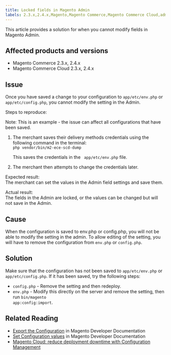 ```yaml
---
title: Locked fields in Magento Admin
labels: 2.3.x,2.4.x,Magento,Magento Commerce,Magento Commerce Cloud,admin,admin login,configuration,ece-tools,fields,lock,troubleshooting
---
```


This article provides a solution for when you cannot modify fields in Magento Admin.  

## Affected products and versions

* Magento Commerce 2.3.x, 2.4.x 
* Magento Commerce Cloud 2.3.x, 2.4.x 

## Issue

Once you have saved a change to your configuration to `` app/etc/env.php `` or `` app/etc/config.php ``, you cannot modify the setting in the Admin. 

Steps to reproduce:  
  
Note: This is an example - the issue can affect all configurations that have been saved.

1. The merchant saves their delivery methods credentials using the following command in the terminal:  
    `` php vendor/bin/m2-ece-scd-dump ``  
      
    This saves the credentials in the ``  app/etc/env.php `` file.  
      
    
1. The merchant then attempts to change the credentials later.

Expected result:  
The merchant can set the values in the Admin field settings and save them.

Actual result:  
The fields in the Admin are locked, or the values can be changed but will not save in the Admin.

## Cause

When the configuration is saved to env.php or config.php, you will not be able to modify the setting in the admin. To allow editing of the setting, you will have to remove the configuration from `` env.php `` or `` config.php ``.

## Solution

Make sure that the configuration has not been saved to `` app/etc/env.php `` or `` app/etc/config.php ``. If it has been saved, try the following steps:

* `` config.php `` - Remove the setting and then redeploy.
* `` env.php `` - Modify this directly on the server and remove the setting, then run <code class="c-mrkdwn__code" data-stringify-type="code">bin/magento app:config:import</code>.

## Related Reading

* [Export the Configuration](https://devdocs.magento.com/guides/v2.4/config-guide/cli/config-cli-subcommands-config-mgmt-export.html#sensitive-or-system-specific-settings) in Magento Developer Documentation
* [Set Configuration values](https://devdocs.magento.com/guides/v2.4/config-guide/cli/config-cli-subcommands-config-mgmt-set.html#config-cli-config-set) in Magento Developer Documentation
* [Magento Cloud: reduce deployment downtime with Configuration Management](https://support.magento.com/hc/en-us/articles/115003169574)